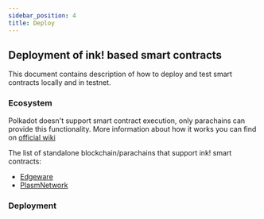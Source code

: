 ```yaml
---
sidebar_position: 4
title: Deploy
---
```


## Deployment of ink! based smart contracts

This document contains description of how to deploy and test smart contracts locally and in testnet.

### Ecosystem

Polkadot doesn't support smart contract execution, only parachains can provide this functionality. More information
about how it works you can find on [official wiki](https://wiki.polkadot.network/docs/en/build-smart-contracts)

The list of standalone blockchain/parachains that support ink! smart contracts:

* [Edgeware](https://edgewa.re)
* [PlasmNetwork](https://www.plasmnet.io)

### Deployment
